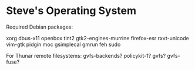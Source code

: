 # Steve's Operating System

Required Debian packages:

xorg dbus-x11 openbox tint2 gtk2-engines-murrine firefox-esr rxvt-unicode vim-gtk pidgin moc gsimplecal gmrun feh sudo

For Thunar remote filesystems: gvfs-backends? policykit-1? gvfs? gvfs-fuse?

